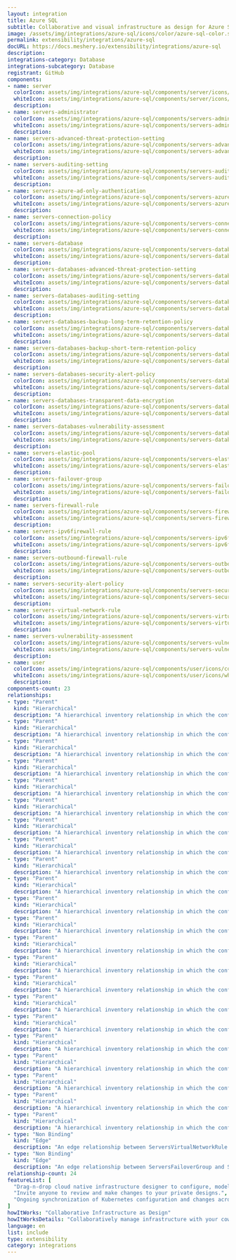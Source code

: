 ```yaml
---
layout: integration
title: Azure SQL
subtitle: Collaborative and visual infrastructure as design for Azure SQL
image: /assets/img/integrations/azure-sql/icons/color/azure-sql-color.svg
permalink: extensibility/integrations/azure-sql
docURL: https://docs.meshery.io/extensibility/integrations/azure-sql
description: 
integrations-category: Database
integrations-subcategory: Database
registrant: GitHub
components: 
- name: server
  colorIcon: assets/img/integrations/azure-sql/components/server/icons/color/server-color.svg
  whiteIcon: assets/img/integrations/azure-sql/components/server/icons/white/server-white.svg
  description: 
- name: servers-administrator
  colorIcon: assets/img/integrations/azure-sql/components/servers-administrator/icons/color/servers-administrator-color.svg
  whiteIcon: assets/img/integrations/azure-sql/components/servers-administrator/icons/white/servers-administrator-white.svg
  description: 
- name: servers-advanced-threat-protection-setting
  colorIcon: assets/img/integrations/azure-sql/components/servers-advanced-threat-protection-setting/icons/color/servers-advanced-threat-protection-setting-color.svg
  whiteIcon: assets/img/integrations/azure-sql/components/servers-advanced-threat-protection-setting/icons/white/servers-advanced-threat-protection-setting-white.svg
  description: 
- name: servers-auditing-setting
  colorIcon: assets/img/integrations/azure-sql/components/servers-auditing-setting/icons/color/servers-auditing-setting-color.svg
  whiteIcon: assets/img/integrations/azure-sql/components/servers-auditing-setting/icons/white/servers-auditing-setting-white.svg
  description: 
- name: servers-azure-ad-only-authentication
  colorIcon: assets/img/integrations/azure-sql/components/servers-azure-ad-only-authentication/icons/color/servers-azure-ad-only-authentication-color.svg
  whiteIcon: assets/img/integrations/azure-sql/components/servers-azure-ad-only-authentication/icons/white/servers-azure-ad-only-authentication-white.svg
  description: 
- name: servers-connection-policy
  colorIcon: assets/img/integrations/azure-sql/components/servers-connection-policy/icons/color/servers-connection-policy-color.svg
  whiteIcon: assets/img/integrations/azure-sql/components/servers-connection-policy/icons/white/servers-connection-policy-white.svg
  description: 
- name: servers-database
  colorIcon: assets/img/integrations/azure-sql/components/servers-database/icons/color/servers-database-color.svg
  whiteIcon: assets/img/integrations/azure-sql/components/servers-database/icons/white/servers-database-white.svg
  description: 
- name: servers-databases-advanced-threat-protection-setting
  colorIcon: assets/img/integrations/azure-sql/components/servers-databases-advanced-threat-protection-setting/icons/color/servers-databases-advanced-threat-protection-setting-color.svg
  whiteIcon: assets/img/integrations/azure-sql/components/servers-databases-advanced-threat-protection-setting/icons/white/servers-databases-advanced-threat-protection-setting-white.svg
  description: 
- name: servers-databases-auditing-setting
  colorIcon: assets/img/integrations/azure-sql/components/servers-databases-auditing-setting/icons/color/servers-databases-auditing-setting-color.svg
  whiteIcon: assets/img/integrations/azure-sql/components/servers-databases-auditing-setting/icons/white/servers-databases-auditing-setting-white.svg
  description: 
- name: servers-databases-backup-long-term-retention-policy
  colorIcon: assets/img/integrations/azure-sql/components/servers-databases-backup-long-term-retention-policy/icons/color/servers-databases-backup-long-term-retention-policy-color.svg
  whiteIcon: assets/img/integrations/azure-sql/components/servers-databases-backup-long-term-retention-policy/icons/white/servers-databases-backup-long-term-retention-policy-white.svg
  description: 
- name: servers-databases-backup-short-term-retention-policy
  colorIcon: assets/img/integrations/azure-sql/components/servers-databases-backup-short-term-retention-policy/icons/color/servers-databases-backup-short-term-retention-policy-color.svg
  whiteIcon: assets/img/integrations/azure-sql/components/servers-databases-backup-short-term-retention-policy/icons/white/servers-databases-backup-short-term-retention-policy-white.svg
  description: 
- name: servers-databases-security-alert-policy
  colorIcon: assets/img/integrations/azure-sql/components/servers-databases-security-alert-policy/icons/color/servers-databases-security-alert-policy-color.svg
  whiteIcon: assets/img/integrations/azure-sql/components/servers-databases-security-alert-policy/icons/white/servers-databases-security-alert-policy-white.svg
  description: 
- name: servers-databases-transparent-data-encryption
  colorIcon: assets/img/integrations/azure-sql/components/servers-databases-transparent-data-encryption/icons/color/servers-databases-transparent-data-encryption-color.svg
  whiteIcon: assets/img/integrations/azure-sql/components/servers-databases-transparent-data-encryption/icons/white/servers-databases-transparent-data-encryption-white.svg
  description: 
- name: servers-databases-vulnerability-assessment
  colorIcon: assets/img/integrations/azure-sql/components/servers-databases-vulnerability-assessment/icons/color/servers-databases-vulnerability-assessment-color.svg
  whiteIcon: assets/img/integrations/azure-sql/components/servers-databases-vulnerability-assessment/icons/white/servers-databases-vulnerability-assessment-white.svg
  description: 
- name: servers-elastic-pool
  colorIcon: assets/img/integrations/azure-sql/components/servers-elastic-pool/icons/color/servers-elastic-pool-color.svg
  whiteIcon: assets/img/integrations/azure-sql/components/servers-elastic-pool/icons/white/servers-elastic-pool-white.svg
  description: 
- name: servers-failover-group
  colorIcon: assets/img/integrations/azure-sql/components/servers-failover-group/icons/color/servers-failover-group-color.svg
  whiteIcon: assets/img/integrations/azure-sql/components/servers-failover-group/icons/white/servers-failover-group-white.svg
  description: 
- name: servers-firewall-rule
  colorIcon: assets/img/integrations/azure-sql/components/servers-firewall-rule/icons/color/servers-firewall-rule-color.svg
  whiteIcon: assets/img/integrations/azure-sql/components/servers-firewall-rule/icons/white/servers-firewall-rule-white.svg
  description: 
- name: servers-ipv6firewall-rule
  colorIcon: assets/img/integrations/azure-sql/components/servers-ipv6firewall-rule/icons/color/servers-ipv6firewall-rule-color.svg
  whiteIcon: assets/img/integrations/azure-sql/components/servers-ipv6firewall-rule/icons/white/servers-ipv6firewall-rule-white.svg
  description: 
- name: servers-outbound-firewall-rule
  colorIcon: assets/img/integrations/azure-sql/components/servers-outbound-firewall-rule/icons/color/servers-outbound-firewall-rule-color.svg
  whiteIcon: assets/img/integrations/azure-sql/components/servers-outbound-firewall-rule/icons/white/servers-outbound-firewall-rule-white.svg
  description: 
- name: servers-security-alert-policy
  colorIcon: assets/img/integrations/azure-sql/components/servers-security-alert-policy/icons/color/servers-security-alert-policy-color.svg
  whiteIcon: assets/img/integrations/azure-sql/components/servers-security-alert-policy/icons/white/servers-security-alert-policy-white.svg
  description: 
- name: servers-virtual-network-rule
  colorIcon: assets/img/integrations/azure-sql/components/servers-virtual-network-rule/icons/color/servers-virtual-network-rule-color.svg
  whiteIcon: assets/img/integrations/azure-sql/components/servers-virtual-network-rule/icons/white/servers-virtual-network-rule-white.svg
  description: 
- name: servers-vulnerability-assessment
  colorIcon: assets/img/integrations/azure-sql/components/servers-vulnerability-assessment/icons/color/servers-vulnerability-assessment-color.svg
  whiteIcon: assets/img/integrations/azure-sql/components/servers-vulnerability-assessment/icons/white/servers-vulnerability-assessment-white.svg
  description: 
- name: user
  colorIcon: assets/img/integrations/azure-sql/components/user/icons/color/user-color.svg
  whiteIcon: assets/img/integrations/azure-sql/components/user/icons/white/user-white.svg
  description: 
components-count: 23
relationships: 
- type: "Parent"
  kind: "Hierarchical"
  description: "A hierarchical inventory relationship in which the configuration of (parent component) is patched with the configuration of (child component). "
- type: "Parent"
  kind: "Hierarchical"
  description: "A hierarchical inventory relationship in which the configuration of (parent component) is patched with the configuration of (child component). "
- type: "Parent"
  kind: "Hierarchical"
  description: "A hierarchical inventory relationship in which the configuration of (parent component) is patched with the configuration of (child component). "
- type: "Parent"
  kind: "Hierarchical"
  description: "A hierarchical inventory relationship in which the configuration of (parent component) is patched with the configuration of (child component). "
- type: "Parent"
  kind: "Hierarchical"
  description: "A hierarchical inventory relationship in which the configuration of (parent component) is patched with the configuration of (child component). "
- type: "Parent"
  kind: "Hierarchical"
  description: "A hierarchical inventory relationship in which the configuration of (parent component) is patched with the configuration of (child component). "
- type: "Parent"
  kind: "Hierarchical"
  description: "A hierarchical inventory relationship in which the configuration of (parent component) is patched with the configuration of (child component). "
- type: "Parent"
  kind: "Hierarchical"
  description: "A hierarchical inventory relationship in which the configuration of (parent component) is patched with the configuration of (child component). "
- type: "Parent"
  kind: "Hierarchical"
  description: "A hierarchical inventory relationship in which the configuration of (parent component) is patched with the configuration of (child component). "
- type: "Parent"
  kind: "Hierarchical"
  description: "A hierarchical inventory relationship in which the configuration of (parent component) is patched with the configuration of (child component). "
- type: "Parent"
  kind: "Hierarchical"
  description: "A hierarchical inventory relationship in which the configuration of (parent component) is patched with the configuration of (child component). "
- type: "Parent"
  kind: "Hierarchical"
  description: "A hierarchical inventory relationship in which the configuration of (parent component) is patched with the configuration of (child component). "
- type: "Parent"
  kind: "Hierarchical"
  description: "A hierarchical inventory relationship in which the configuration of (parent component) is patched with the configuration of (child component). "
- type: "Parent"
  kind: "Hierarchical"
  description: "A hierarchical inventory relationship in which the configuration of (parent component) is patched with the configuration of (child component). "
- type: "Parent"
  kind: "Hierarchical"
  description: "A hierarchical inventory relationship in which the configuration of (parent component) is patched with the configuration of (child component). "
- type: "Parent"
  kind: "Hierarchical"
  description: "A hierarchical inventory relationship in which the configuration of (parent component) is patched with the configuration of (child component). "
- type: "Parent"
  kind: "Hierarchical"
  description: "A hierarchical inventory relationship in which the configuration of (parent component) is patched with the configuration of (child component). "
- type: "Parent"
  kind: "Hierarchical"
  description: "A hierarchical inventory relationship in which the configuration of (parent component) is patched with the configuration of (child component). "
- type: "Parent"
  kind: "Hierarchical"
  description: "A hierarchical inventory relationship in which the configuration of (parent component) is patched with the configuration of (child component). "
- type: "Parent"
  kind: "Hierarchical"
  description: "A hierarchical inventory relationship in which the configuration of (parent component) is patched with the configuration of (child component). "
- type: "Parent"
  kind: "Hierarchical"
  description: "A hierarchical inventory relationship in which the configuration of (parent component) is patched with the configuration of (child component). "
- type: "Parent"
  kind: "Hierarchical"
  description: "A hierarchical inventory relationship in which the configuration of (parent component) is patched with the configuration of (child component). "
- type: "Non Binding"
  kind: "Edge"
  description: "An edge relationship between ServersVirtualNetworkRule and VirtualNetworksSubnet(azure-network)"
- type: "Non Binding"
  kind: "Edge"
  description: "An edge relationship between ServersFailoverGroup and Server(azure-sql)"
relationship-count: 24
featureList: [
  "Drag-n-drop cloud native infrastructure designer to configure, model, and deploy your workloads.",
  "Invite anyone to review and make changes to your private designs.",
  "Ongoing synchronization of Kubernetes configuration and changes across any number of clusters."
]
howItWorks: "Collaborative Infrastructure as Design"
howItWorksDetails: "Collaboratively manage infrastructure with your coworkers synchronously sharing the same designs."
language: en
list: include
type: extensibility
category: integrations
---
```

